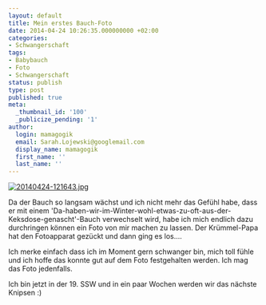 ```yaml
---
layout: default
title: Mein erstes Bauch-Foto
date: 2014-04-24 10:26:35.000000000 +02:00
categories:
- Schwangerschaft
tags:
- Babybauch
- Foto
- Schwangerschaft
status: publish
type: post
published: true
meta:
  _thumbnail_id: '100'
  _publicize_pending: '1'
author:
  login: mamagogik
  email: Sarah.Lojewski@googlemail.com
  display_name: mamagogik
  first_name: ''
  last_name: ''
---
```

<p><a href="https://mamagogik.files.wordpress.com/2014/04/20140424-121643.jpg"><img src="../../images/20140424-121643.jpg" alt="20140424-121643.jpg" class="aligncenter size-full" /></a></p>
<p>Da der Bauch so langsam wächst und ich nicht mehr das Gefühl habe, dass er mit einem 'Da-haben-wir-im-Winter-wohl-etwas-zu-oft-aus-der-Keksdose-genascht'-Bauch verwechselt wird, habe ich mich endlich dazu durchringen können ein Foto von mir machen zu lassen. Der Krümmel-Papa hat den Fotoapparat gezückt und dann ging es los....</p>
<p>Ich merke einfach dass ich im Moment gern schwanger bin, mich toll fühle und ich hoffe das konnte gut auf dem Foto festgehalten werden. Ich mag das Foto jedenfalls.</p>
<p>Ich bin jetzt in der 19. SSW und in ein paar Wochen werden wir das nächste Knipsen :)</p>
